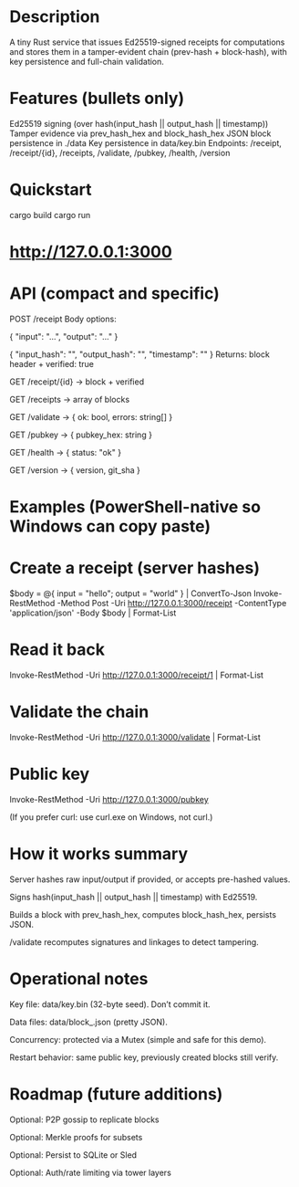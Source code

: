 # Description
A tiny Rust service that issues Ed25519-signed receipts for computations and stores them in a tamper-evident chain (prev-hash + block-hash), with key persistence and full-chain validation.

# Features (bullets only)

Ed25519 signing (over hash(input_hash || output_hash || timestamp))
Tamper evidence via prev_hash_hex and block_hash_hex
JSON block persistence in ./data
Key persistence in data/key.bin
Endpoints: /receipt, /receipt/{id}, /receipts, /validate, /pubkey, /health, /version

# Quickstart
cargo build
cargo run
# http://127.0.0.1:3000

# API (compact and specific)

POST /receipt
Body options:

{ "input": "...", "output": "..." }

{ "input_hash": "<sha256hex>", "output_hash": "<sha256hex>", "timestamp": "<RFC3339>" }
Returns: block header + verified: true

GET /receipt/{id} → block + verified

GET /receipts → array of blocks

GET /validate → { ok: bool, errors: string[] }

GET /pubkey → { pubkey_hex: string }

GET /health → { status: "ok" }

GET /version → { version, git_sha }

# Examples (PowerShell-native so Windows can copy paste)
# Create a receipt (server hashes)
$body = @{ input = "hello"; output = "world" } | ConvertTo-Json
Invoke-RestMethod -Method Post -Uri http://127.0.0.1:3000/receipt -ContentType 'application/json' -Body $body | Format-List

# Read it back
Invoke-RestMethod -Uri http://127.0.0.1:3000/receipt/1 | Format-List

# Validate the chain
Invoke-RestMethod -Uri http://127.0.0.1:3000/validate | Format-List

# Public key
Invoke-RestMethod -Uri http://127.0.0.1:3000/pubkey


(If you prefer curl: use curl.exe on Windows, not curl.)

# How it works summary

Server hashes raw input/output if provided, or accepts pre-hashed values.

Signs hash(input_hash || output_hash || timestamp) with Ed25519.

Builds a block with prev_hash_hex, computes block_hash_hex, persists JSON.

/validate recomputes signatures and linkages to detect tampering.

# Operational notes

Key file: data/key.bin (32-byte seed). Don’t commit it.

Data files: data/block_<id>.json (pretty JSON).

Concurrency: protected via a Mutex (simple and safe for this demo).

Restart behavior: same public key, previously created blocks still verify.

# Roadmap (future additions)

Optional: P2P gossip to replicate blocks

Optional: Merkle proofs for subsets

Optional: Persist to SQLite or Sled

Optional: Auth/rate limiting via tower layers